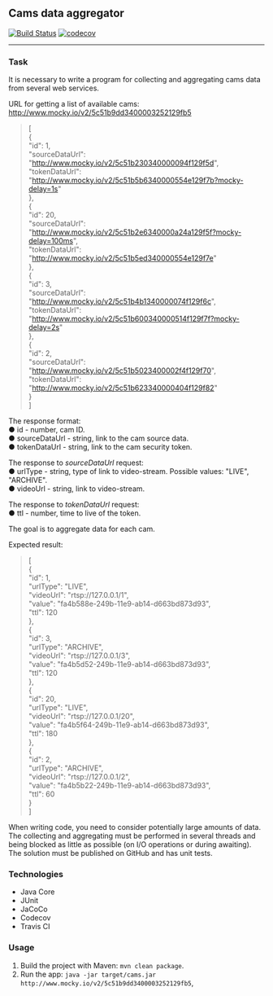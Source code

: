 ## Cams data aggregator  
[![Build Status](https://travis-ci.org/amasterenko/job4j_cams_aggregator.svg?branch=master)](https://travis-ci.org/amasterenko/job4j_cams_aggregator)
[![codecov](https://codecov.io/gh/amasterenko/job4j_cams_aggregator/branch/master/graph/badge.svg?token=6D9M1VVC7M)](https://codecov.io/gh/amasterenko/job4j_cams_aggregator)  
___

### Task

It is necessary to write a program for collecting and aggregating cams data from several web services.  

URL for getting a list of available cams:    
http://www.mocky.io/v2/5c51b9dd3400003252129fb5  

>[  
{  
"id": 1,  
"sourceDataUrl": "http://www.mocky.io/v2/5c51b230340000094f129f5d",  
"tokenDataUrl": "http://www.mocky.io/v2/5c51b5b6340000554e129f7b?mocky-delay=1s"  
},  
{  
"id": 20,  
"sourceDataUrl": "http://www.mocky.io/v2/5c51b2e6340000a24a129f5f?mocky-delay=100ms",  
"tokenDataUrl": "http://www.mocky.io/v2/5c51b5ed340000554e129f7e"  
},  
{  
"id": 3,  
"sourceDataUrl": "http://www.mocky.io/v2/5c51b4b1340000074f129f6c",  
"tokenDataUrl": "http://www.mocky.io/v2/5c51b600340000514f129f7f?mocky-delay=2s"  
},  
{  
"id": 2,  
"sourceDataUrl": "http://www.mocky.io/v2/5c51b5023400002f4f129f70",  
"tokenDataUrl": "http://www.mocky.io/v2/5c51b623340000404f129f82"  
}  
]  

The response format:   
● id - number, cam ID.  
● sourceDataUrl - string, link to the cam source data.  
● tokenDataUrl - string, link to the cam security token.  

The response to _sourceDataUrl_ request:  
● urlType - string, type of link to video-stream. Possible values: "LIVE",
"ARCHIVE".      
● videoUrl - string, link to video-stream.    

The response to _tokenDataUrl_ request:  
● ttl - number, time to live of the token.

The goal is to aggregate data for each cam.  

Expected result:  
>[  
{  
"id": 1,  
"urlType": "LIVE",  
"videoUrl": "rtsp://127.0.0.1/1",  
"value": "fa4b588e-249b-11e9-ab14-d663bd873d93",  
"ttl": 120  
},  
{  
"id": 3,  
"urlType": "ARCHIVE",  
"videoUrl": "rtsp://127.0.0.1/3",  
"value": "fa4b5d52-249b-11e9-ab14-d663bd873d93",  
"ttl": 120  
},  
{  
"id": 20,  
"urlType": "LIVE",  
"videoUrl": "rtsp://127.0.0.1/20",  
"value": "fa4b5f64-249b-11e9-ab14-d663bd873d93",  
"ttl": 180  
},  
{  
"id": 2,  
"urlType": "ARCHIVE",  
"videoUrl": "rtsp://127.0.0.1/2",  
"value": "fa4b5b22-249b-11e9-ab14-d663bd873d93",  
"ttl": 60  
}  
]  

When writing code, you need to consider potentially large amounts of data.  
The collecting and aggregating must be performed in several threads and being blocked as little as possible (on I/O operations or during awaiting).  
The solution must be published on GitHub and has unit tests.  

### Technologies  
* Java Core
* JUnit
* JaCoCo
* Codecov
* Travis CI

### Usage  
1. Build the project with Maven: ```mvn clean package```.  
2. Run the app: ```java -jar target/cams.jar http://www.mocky.io/v2/5c51b9dd3400003252129fb5```,  
